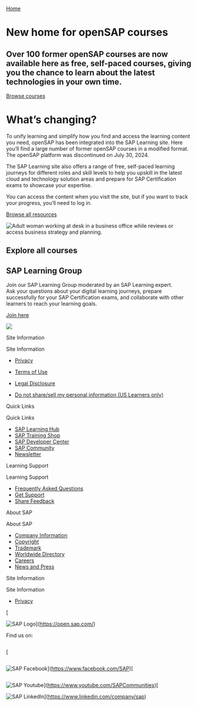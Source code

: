 [Home](https://open.sap.com/)

New home for openSAP courses
============================

Over 100 former openSAP courses are now available here as free, self-paced courses, giving you the chance to learn about the latest technologies in your own time.
------------------------------------------------------------------------------------------------------------------------------------------------------------------

[Browse courses](https://open.sap.com/courses?page=1&subtype=mooc-content)

What’s changing?
================

To unify learning and simplify how you find and access the learning content you need, openSAP has been integrated into the SAP Learning site. Here you’ll find a large number of former openSAP courses in a modified format. The openSAP platform was discontinued on July 30, 2024. 

The SAP Learning site also offers a range of free, self-paced learning journeys for different roles and skill levels to help you upskill in the latest cloud and technology solution areas and prepare for SAP Certification exams to showcase your expertise.

You can access the content when you visit the site, but if you want to track your progress, you’ll need to log in.

[Browse all resources](https://open.sap.com/browse)

![Adult woman working at desk in a business office while reviews or access business strategy and planning.](/_next/image?url=https%3A%2F%2Feu-images.contentstack.com%2Fv3%2Fassets%2Fblt4e79a2501da5d16b%2Fbltb2ef72500c967308%2F6627adc5dc811a9f7b64de86%2F296113_16_9.jpg%3Fheight%3D600&w=3840&q=75)

Explore all courses
-------------------

SAP Learning Group
------------------

Join our SAP Learning Group moderated by an SAP Learning expert.  
Ask your questions about your digital learning journeys, prepare successfully for your SAP Certification exams, and collaborate with other learners to reach your learning goals.

[Join here](https://community.sap.com/t5/sap-learning/gh-p/learning)

![](/_next/image?url=https%3A%2F%2Feu-images.contentstack.com%2Fv3%2Fassets%2Fblt4e79a2501da5d16b%2Fbltcc07306557919143%2F659d822ce86979040a7b604e%2F298119_SAP_Learning_Group.jpg%3Fheight%3D600&w=3840&q=75)

Site Information

Site Information

* [Privacy](https://open.sap.com/about/legal/privacy)
* [Terms of Use](https://www.sap.com/corporate/en/legal/terms-of-use.html)
* [Legal Disclosure](https://www.sap.com/about/legal/impressum.html)

* [Do not share/sell my personal information (US Learners only)](https://www.sap.com/registration/dnss.html)

Quick Links

Quick Links

* [SAP Learning Hub](https://www.sap.com/training-certification/learning-hub.html)
* [SAP Training Shop](https://training.sap.com/)
* [SAP Developer Center](https://developers.sap.com/)
* [SAP Community](https://community.sap.com/)
* [Newsletter](https://www.sap.com/cmp/nl/sap-learning-hub-news/index.html?source=glo-lh-dotcom)

Learning Support

Learning Support

* [Frequently Asked Questions](https://learning.sap.com/frequently-asked-questions#general)
* [Get Support](https://support.learning.sap.com/)
* [Share Feedback](https://sapinsights.eu.qualtrics.com/jfe/form/SV_5Bc5MdKzdw8dc4m)

About SAP

About SAP

* [Company Information](https://www.sap.com/about/company.html)
* [Copyright](https://www.sap.com/about/legal/copyright.html)
* [Trademark](https://www.sap.com/about/legal/trademark.html)
* [Worldwide Directory](https://www.sap.com/about/company/office-locations.html)
* [Careers](https://www.sap.com/about/careers.html)
* [News and Press](https://news.sap.com/)

Site Information

Site Information

* [Privacy](https://learning.sap.com/about/legal/privacy)

[![SAP Logo](data:image/gif;base64,R0lGODlhAQABAIAAAAAAAP///yH5BAEAAAAALAAAAAABAAEAAAIBRAA7 "Visit home page")

![SAP Logo](/_next/image?url=%2Fsap-logo-svg.svg&w=256&q=75 "Visit home page")](https://open.sap.com/)

Find us on:

[![](data:image/svg+xml,%3csvg%20xmlns=%27http://www.w3.org/2000/svg%27%20version=%271.1%27%20width=%2729%27%20height=%2728%27/%3e)![SAP Facebook](data:image/gif;base64,R0lGODlhAQABAIAAAAAAAP///yH5BAEAAAAALAAAAAABAAEAAAIBRAA7 "SAP Facebook")

![SAP Facebook](/_next/image?url=https%3A%2F%2Feu-images.contentstack.com%2Fv3%2Fassets%2Fblt4e79a2501da5d16b%2Fblt3f1d4b2504d88a61%2F61a8d1039ca4302c0786c30b%2Ffacebook.svg&w=64&q=75 "SAP Facebook")](https://www.facebook.com/SAP)[![](data:image/svg+xml,%3csvg%20xmlns=%27http://www.w3.org/2000/svg%27%20version=%271.1%27%20width=%2729%27%20height=%2728%27/%3e)![SAP Youtube](data:image/gif;base64,R0lGODlhAQABAIAAAAAAAP///yH5BAEAAAAALAAAAAABAAEAAAIBRAA7 "SAP Youtube")

![SAP Youtube](/_next/image?url=https%3A%2F%2Feu-images.contentstack.com%2Fv3%2Fassets%2Fblt4e79a2501da5d16b%2Fblt5c20f5a0005e7f8c%2F61a8d0fdf8a9443d676910ac%2Fyoutube.svg&w=64&q=75 "SAP Youtube")](https://www.youtube.com/SAPCommunities)[![](data:image/svg+xml,%3csvg%20xmlns=%27http://www.w3.org/2000/svg%27%20version=%271.1%27%20width=%2729%27%20height=%2728%27/%3e)![SAP LinkedIn](data:image/gif;base64,R0lGODlhAQABAIAAAAAAAP///yH5BAEAAAAALAAAAAABAAEAAAIBRAA7 "SAP LinkedIn")

![SAP LinkedIn](/_next/image?url=https%3A%2F%2Feu-images.contentstack.com%2Fv3%2Fassets%2Fblt4e79a2501da5d16b%2Fbltc12a8bce7d4e6d88%2F61a8d0fe5634cd1b519c7166%2Flinkedin.svg&w=64&q=75 "SAP LinkedIn")](https://www.linkedin.com/company/sap)